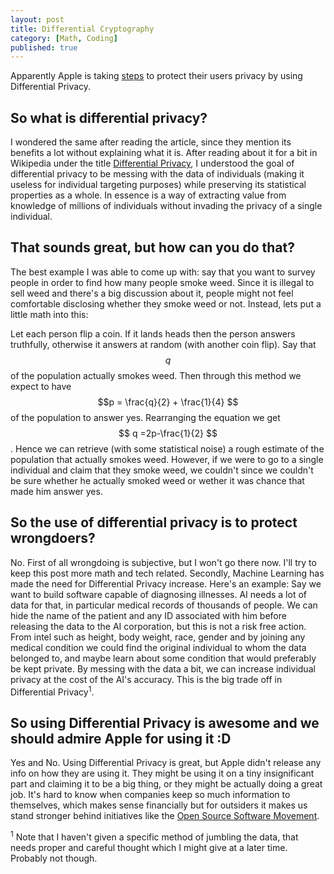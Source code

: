 ```yaml
---
layout: post
title: Differential Cryptography
category: [Math, Coding]
published: true
---
```


Apparently Apple is taking [steps](https://www.wired.com/2016/06/apples-differential-privacy-collecting-data/) to protect their users privacy by using Differential Privacy.

## So what is differential privacy?

I wondered the same after reading the article, since they mention its benefits a lot without explaining what it is. After reading about it for a bit in Wikipedia under the title [Differential Privacy](https://en.wikipedia.org/wiki/Differential_privacy), I understood the goal of differential privacy to be messing with the data of individuals (making it useless for individual targeting purposes) while preserving its statistical properties as a whole. In essence is a way of extracting value from knowledge of millions of individuals without invading the privacy of a single individual.

<!--excerpt ends here-->

## That sounds great, but how can you do that?

The best example I was able to come up with: say that you want to survey people in order to find how many people smoke weed. Since it is illegal to sell weed and there's a big discussion about it, people might not feel comfortable disclosing whether they smoke weed or not. Instead, lets put a little math into this:

Let each person flip a coin. If it lands heads then the person answers truthfully, otherwise it answers at random (with another coin flip). Say that $$q$$ of the population actually smokes weed. Then through this method we expect to have $$p = \frac{q}{2} + \frac{1}{4} $$ of the population to answer yes. Rearranging the equation we get $$ q =2p-\frac{1}{2} $$. Hence we can retrieve (with some statistical noise) a rough estimate of the population that actually smokes weed. However, if we were to go to a single individual and claim that they smoke weed, we couldn't since we couldn't be sure whether he actually smoked weed or wether it was chance that made him answer yes.

## So the use of differential privacy is to protect wrongdoers?

No. First of all wrongdoing is subjective, but I won't go there now. I'll try to keep this post more math and tech related. Secondly, Machine Learning has made the need for Differential Privacy increase. Here's an example: Say we want to build software capable of diagnosing illnesses. AI needs a lot of data for that, in particular medical records of thousands of people. We can hide the name of the patient and any ID associated with him before releasing the data to the AI corporation, but this is not a risk free action. From intel such as height, body weight, race, gender and by joining any medical condition we could find the original individual to whom the data belonged to, and maybe learn about some condition that would preferably be kept private.
By messing with the data a bit, we can increase individual privacy at the cost of the AI's accuracy. This is the big trade off in Differential Privacy<sup>1</sup>.

## So using Differential Privacy is awesome and we should admire Apple for using it :D

Yes and No. Using Differential Privacy is great, but Apple didn't release any info on how they are using it. They might be using it on a tiny insignificant part and claiming it to be a big thing, or they might be actually doing a great job. It's hard to know when companies keep so much information to themselves, which makes sense financially but for outsiders it makes us stand stronger behind initiatives like the [Open Source Software Movement](https://en.wikipedia.org/wiki/Open-source_software_movement#Legal_issues).

<sup>1</sup> Note that I haven't given a specific method of jumbling the data, that needs proper and careful thought which I might give at a later time. Probably not though.